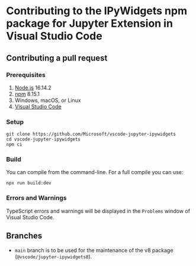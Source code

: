 # Contributing to the IPyWidgets npm package for Jupyter Extension in Visual Studio Code

## Contributing a pull request

### Prerequisites

1. [Node.js](https://nodejs.org/) 16.14.2
2. [npm](https://www.npmjs.com/) 8.15.1
4. Windows, macOS, or Linux
5. [Visual Studio Code](https://code.visualstudio.com/)

### Setup

```shell
git clone https://github.com/Microsoft/vscode-jupyter-ipywidgets
cd vscode-jupyter-ipywidgets
npm ci
```

### Build

You can compile from the command-line. For a full compile you can use:

```shell
npx run build:dev
```

### Errors and Warnings

TypeScript errors and warnings will be displayed in the `Problems` window of Visual Studio Code.

## Branches
* `main` branch is to be used for the maintenance of the v8 package (`@vscode/jupyter-ipywidgets8`).
